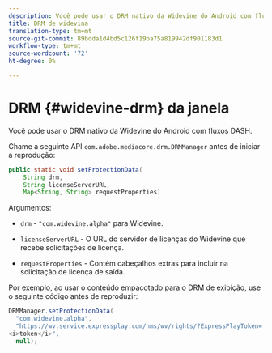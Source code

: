 ```yaml
---
description: Você pode usar o DRM nativo da Widevine do Android com fluxos DASH.
title: DRM de widevina
translation-type: tm+mt
source-git-commit: 89bdda1d4bd5c126f19ba75a819942df901183d1
workflow-type: tm+mt
source-wordcount: '72'
ht-degree: 0%

---
```



# DRM {#widevine-drm} da janela

Você pode usar o DRM nativo da Widevine do Android com fluxos DASH.

Chame a seguinte API `com.adobe.mediacore.drm.DRMManager` antes de iniciar a reprodução:

```java
public static void setProtectionData( 
    String drm,  
    String licenseServerURL,   
    Map<String, String> requestProperties)
```

Argumentos:

* `drm` -  `"com.widevine.alpha"` para Widevine.

* `licenseServerURL` - O URL do servidor de licenças do Widevine que recebe solicitações de licença.
* `requestProperties` - Contém cabeçalhos extras para incluir na solicitação de licença de saída.

Por exemplo, ao usar o conteúdo empacotado para o DRM de exibição, use o seguinte código antes de reproduzir:

```java
DRMManager.setProtectionData( 
  "com.widevine.alpha",  
  "https://wv.service.expressplay.com/hms/wv/rights/?ExpressPlayToken= 
<i>token</i>",  
  null); 
```


